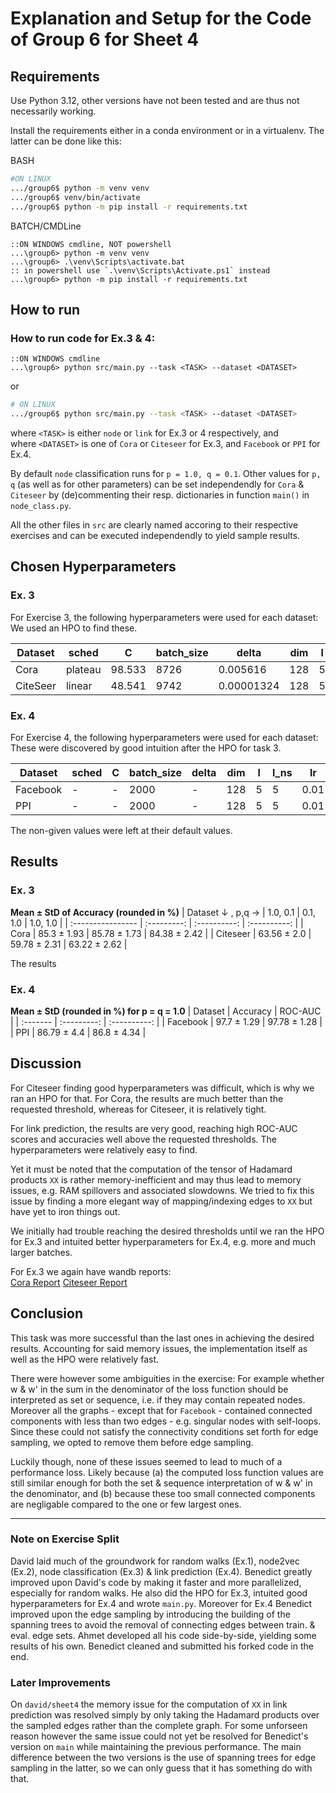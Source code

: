 # Explanation and Setup for the Code of Group 6 for Sheet 4

## Requirements

Use Python 3.12, other versions have not been tested and are thus not necessarily working.

Install the requirements either in a conda environment or in a virtualenv. The latter can be done like this:

BASH

```bash
#ON LINUX
.../group6$ python -m venv venv
.../group6$ venv/bin/activate
.../group6$ python -m pip install -r requirements.txt
```

BATCH/CMDLine

```batch
::ON WINDOWS cmdline, NOT powershell
...\group6> python -m venv venv
...\group6> .\venv\Scripts\activate.bat
:: in powershell use `.\venv\Scripts\Activate.ps1` instead
...\group6> python -m pip install -r requirements.txt
```

## How to run

### How to run code for Ex.3 & 4:

```batch
::ON WINDOWS cmdline
...\group6> python src/main.py --task <TASK> --dataset <DATASET>
```

or

```bash
# ON LINUX
.../group6$ python src/main.py --task <TASK> --dataset <DATASET>
```

where `<TASK>` is either `node` or `link` for Ex.3 or 4 respectively, and <br>
where `<DATASET>` is one of `Cora` or `Citeseer` for Ex.3, and  `Facebook` or `PPI` for Ex.4.

By default `node` classification runs for `p = 1.0, q = 0.1`. Other values for `p, q` (as well as for other parameters) can be set independendly for `Cora` & `Citeseer` by (de)commenting their resp. dictionaries in function `main()` in `node_class.py`.

All the other files in `src` are clearly named accoring to their respective exercises and can be executed independendly to yield sample results.


## Chosen Hyperparameters

### Ex. 3

For Exercise 3, the following hyperparameters were used for each dataset:<br>
We used an HPO to find these.


| Dataset   | sched    | C      | batch_size | delta       | dim  | l   | l_ns | lr       | n_epochs | p   | q   |
|-----------|----------|--------|------------|-------------|------|-----|------|----------|----------|-----|-----|
| Cora      | plateau  | 98.533 | 8726       | 0.005616    | 128  | 5   | 5    | 0.006572 | 250      | 1   | 0.1 |
| CiteSeer  | linear   | 48.541 | 9742       | 0.00001324  | 128  | 5   | 5    | 0.0968   | 200      | 1   | 0.1 |


### Ex. 4

For Exercise 4, the following hyperparameters were used for each dataset:<br>
These were discovered by good intuition after the HPO for task 3.

| Dataset  | sched | C   | batch_size | delta | dim   | l   | l_ns | lr   | n_epochs | p   | q   |
|----------|-------|-----|------------|-------|-------|-----|------|------|----------|-----|-----|
| Facebook | -     | -   | 2000       | -     | 128   | 5   | 5    | 0.01 | 100      | 1.0 | 1.0 |
| PPI      | -     | -   | 2000       | -     | 128   | 5   | 5    | 0.01 | 100      | 1.0 | 1.0 |

The non-given values were left at their default values.


## Results

### Ex. 3
__Mean ± StD of Accuracy (rounded in %)__
| Dataset ↓ , p,q → | 1.0, 0.1    | 0.1, 1.0     | 1.0, 1.0     |
| :---------------- | :---------: | :----------: | :----------: |
| Cora              | 85.3 ± 1.93 | 85.78 ± 1.73 | 84.38 ± 2.42 |
| Citeseer          | 63.56 ± 2.0 | 59.78 ± 2.31 | 63.22 ± 2.62 |

The results

### Ex. 4
__Mean ± StD (rounded in %) for p = q = 1.0__
| Dataset  | Accuracy    | ROC-AUC      |
| :------- | :---------: | :----------: |
| Facebook | 97.7 ± 1.29 | 97.78 ± 1.28 |
| PPI      | 86.79 ± 4.4 | 86.8 ± 4.34  |


## Discussion

For Citeseer finding good hyperparameters was difficult, which is why we ran an HPO for that.
For Cora, the results are much better than the requested threshold, whereas for Citeseer, it is relatively tight.

For link prediction, the results are very good, reaching high ROC-AUC scores and accuracies well above the requested thresholds. The hyperparameters were relatively easy to find.

Yet it must be noted that the computation of the tensor of Hadamard products `XX` is rather memory-inefficient and may thus lead to memory issues, e.g. RAM spillovers and associated slowdowns. We tried to fix this issue by finding a more elegant way of mapping/indexing edges to `XX` but have yet to iron things out.

We initially had trouble reaching the desired thresholds until we ran the HPO for Ex.3 and intuited better hyperparameters for Ex.4, e.g. more and much larger batches.

For Ex.3 we again have wandb reports:<br>
[Cora Report](https://wandb.ai/gerlach/labcourse_node2vec_Cora_fixed/reports/Cora-Wandb-Report--Vmlldzo4NDA0Mzgx)
[Citeseer Report](https://wandb.ai/gerlach/labcourse_node2vec_Citeseer_fixed/reports/Citeseer-Wandb-Report--Vmlldzo4NDA0Mzk4)


## Conclusion

This task was more successful than the last ones in achieving the desired results. Accounting for said memory issues, the implementation itself as well as the HPO were relatively fast.

There were however some ambiguities in the exercise: For example whether w & w' in the sum in the denominator of the loss function should be interpreted as set or sequence, i.e. if they may contain repeated nodes. Moreover all the graphs - except that for `Facebook` - contained connected components with less than two edges - e.g. singular nodes with self-loops. Since these could not satisfy the connectivity conditions set forth for edge sampling, we opted to remove them before edge sampling.

Luckily though, none of these issues seemed to lead to much of a performance loss. Likely because (a) the computed loss function values are still similar enough for both the set & sequence interpretation of w & w' in the denominator, and (b) because these too small connected components are negligable compared to the one or few largest ones.

---

### Note on Exercise Split

David laid much of the groundwork for random walks (Ex.1), node2vec (Ex.2), node classification (Ex.3) & link prediction (Ex.4).
Benedict greatly improved upon David's code by making it faster and more parallelized, especially for random walks.
He also did the HPO for Ex.3, intuited good hyperparameters for Ex.4 and wrote `main.py`.
Moreover for Ex.4 Benedict improved upon the edge sampling by introducing the building of the spanning trees to avoid the removal of connecting edges between train. & eval. edge sets.
Ahmet developed all his code side-by-side, yielding some results of his own. Benedict cleaned and submitted his forked code in the end.


### Later Improvements

On `david/sheet4` the memory issue for the computation of `XX` in link prediction was resolved simply by only taking the Hadamard products over the sampled edges rather than the complete graph. For some unforseen reason however the same issue could not yet be resolved for Benedict's version on `main` while maintaining the previous performance. The main difference between the two versions is the use of spanning trees for edge sampling in the latter, so we can only guess that it has something do with that.
